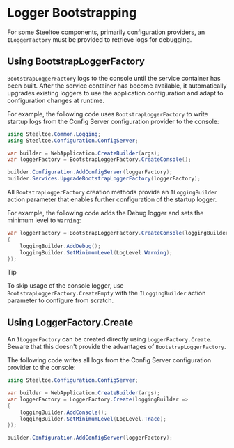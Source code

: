 # Logger Bootstrapping

For some Steeltoe components, primarily configuration providers, an `ILoggerFactory` must be provided to retrieve logs for debugging.

## Using BootstrapLoggerFactory

`BootstrapLoggerFactory`  logs to the console until the service container has been built.
After the service container has become available, it automatically upgrades existing loggers to use
the application configuration and adapt to configuration changes at runtime.

For example, the following code uses `BootstrapLoggerFactory` to write startup logs from the Config Server configuration provider to the console:

```csharp
using Steeltoe.Common.Logging;
using Steeltoe.Configuration.ConfigServer;

var builder = WebApplication.CreateBuilder(args);
var loggerFactory = BootstrapLoggerFactory.CreateConsole();

builder.Configuration.AddConfigServer(loggerFactory);
builder.Services.UpgradeBootstrapLoggerFactory(loggerFactory);
```

All `BootstrapLoggerFactory` creation methods provide an `ILoggingBuilder` action parameter that enables further configuration of the startup logger.

For example, the following code adds the Debug logger and sets the minimum level to `Warning`:

```csharp
var loggerFactory = BootstrapLoggerFactory.CreateConsole(loggingBuilder =>
{
    loggingBuilder.AddDebug();
    loggingBuilder.SetMinimumLevel(LogLevel.Warning);
});
```

> [!TIP]
> To skip usage of the console logger, use `BootstrapLoggerFactory.CreateEmpty`
> with the `ILoggingBuilder` action parameter to configure from scratch.

## Using LoggerFactory.Create

An `ILoggerFactory` can be created directly using `LoggerFactory.Create`.
Beware that this doesn't provide the advantages of `BootstrapLoggerFactory`.

The following code writes all logs from the Config Server configuration provider to the console:

```csharp
using Steeltoe.Configuration.ConfigServer;

var builder = WebApplication.CreateBuilder(args);
var loggerFactory = LoggerFactory.Create(loggingBuilder =>
{
    loggingBuilder.AddConsole();
    loggingBuilder.SetMinimumLevel(LogLevel.Trace);
});

builder.Configuration.AddConfigServer(loggerFactory);
```
